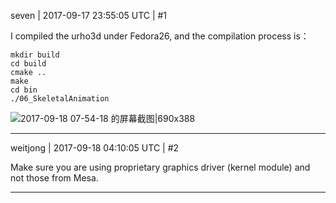 seven | 2017-09-17 23:55:05 UTC | #1

I compiled the urho3d under Fedora26,
and the compilation process is：
```
mkdir build
cd build
cmake ..
make
cd bin
./06_SkeletalAnimation
```
![2017-09-18 07-54-18 的屏幕截图|690x388](upload://jkbF6ZVMXQ3OaI3G4j3UuoThEpe.jpg)

-------------------------

weitjong | 2017-09-18 04:10:05 UTC | #2

Make sure you are using proprietary graphics driver (kernel module) and not those from Mesa.

-------------------------

